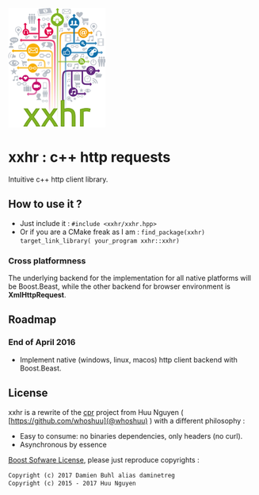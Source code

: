 ![xxhr logo](./docs/logo.ai.png)
# xxhr : c++ http requests
Intuitive c++ http client library.

## How to use it ?
  * Just include it : `#include <xxhr/xxhr.hpp>`
  * Or if you are a CMake freak as I am : `find_package(xxhr) target_link_library( your_program xxhr::xxhr)`

### Cross platformness
The underlying backend for the implementation for all native platforms will be Boost.Beast, while the other backend for browser environment is **XmlHttpRequest**.

## Roadmap

### End of April 2016
  - Implement native (windows, linux, macos) http client backend with Boost.Beast.

## License
xxhr is a rewrite of the [cpr](https://github.com/whoshuu/cpr) project from Huu Nguyen ( [https://github.com/whoshuu](@whoshuu) ) with a different philosophy :
  - Easy to consume: no binaries dependencies, only headers (no curl).
  - Asynchronous by essence

[Boost Sofware License](./LICENSE), please just reproduce copyrights : 

```
Copyright (c) 2017 Damien Buhl alias daminetreg
Copyright (c) 2015 - 2017 Huu Nguyen
```
